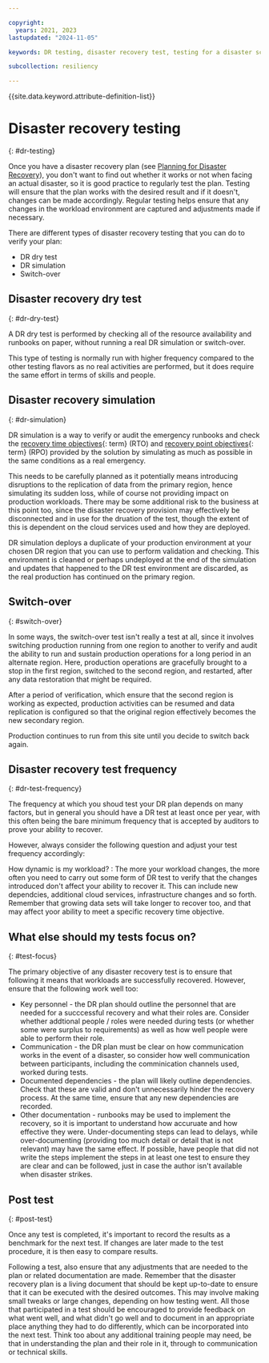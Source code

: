 ```yaml
---

copyright:
  years: 2021, 2023
lastupdated: "2024-11-05"

keywords: DR testing, disaster recovery test, testing for a disaster scenario, dry test, switch over, DR simulation

subcollection: resiliency

---
```


{{site.data.keyword.attribute-definition-list}}

# Disaster recovery testing
{: #dr-testing}

Once you have a disaster recovery plan (see [Planning for Disaster Recovery](bcdr-pitfalls.md)), you don't want to find out whether it works or not when facing an actual disaster, so it is good practice to regularly test the plan. Testing will ensure that the plan works with the desired result and if it doesn't, changes can be made accordingly. Regular testing helps ensure that any changes in the workload environment are captured and adjustments made if necessary.

There are different types of disaster recovery testing that you can do to verify your plan:

- DR dry test
- DR simulation
- Switch-over

## Disaster recovery dry test
{: #dr-dry-test}

A DR dry test is performed by checking all of the resource availability and runbooks on paper, without running a real DR simulation or switch-over.

This type of testing is normally run with higher frequency compared to the other testing flavors as no real activities are performed, but it does require the same effort in terms of skills and people.


## Disaster recovery simulation
{: #dr-simulation}

DR simulation is a way to verify or audit the emergency runbooks and check the [recovery time objectives](#x3167918){: term} (RTO) and [recovery point objectives](#x3429911){: term} (RPO) provided by the solution by simulating as much as possible in the same conditions as a real emergency.

This needs to be carefully planned as it potentially means introducing disruptions to the replication of data from the primary region, hence simulating its sudden loss, while of course not providing impact on production workloads. There may be some additional risk to the business at this point too, since the disaster recovery provision may effectively be disconnected and in use for the druation of the test, though the extent of this is dependent on the cloud services used and how they are deployed.

DR simulation deploys a duplicate of your production environment at your chosen DR region that you can use to perform validation and checking. This environment is cleaned or perhaps undeployed at the end of the simulation and updates that happened to the DR test environment are discarded, as the real production has continued on the primary region.

## Switch-over
{: #switch-over}

In some ways, the switch-over test isn't really a test at all, since it involves switching production running from one region to another to verify and audit the ability to run and sustain production operations for a long period in an alternate region. Here, production operations are gracefully brought to a stop in the first region, switched to the second region, and restarted, after any data restoration that might be required.

After a period of verification, which ensure that the second region is working as expected, production activities can be resumed and data replication is configured so that the original region effectively becomes the new secondary region.

Production continues to run from this site until you decide to switch back again.

## Disaster recovery test frequency
{: #dr-test-frequency}

The frequency at which you shoud test your DR plan depends on many factors, but in general you should have a DR test at least once per year, with this often being the bare minimum frequency that is accepted by auditors to prove your ability to recover.

However, always consider the following question and adjust your test frequency accordingly:

How dynamic is my workload?
:   The more your workload changes, the more often you need to carry out some form of DR test to verify that the changes introduced don't affect your ability to recover it. This can include new dependcies, additional cloud services, infrastructure changes and so forth. Remember that growing data sets will take longer to recover too, and that may affect yoor ability to meet a specific recovery time objective.

## What else should my tests focus on?
{: #test-focus}

The primary objective of any disaster recovery test is to ensure that following it means that workloads are successfully recovered. However, ensure that the following work well too:

* Key personnel - the DR plan should outline the personnel that are needed for a succcessful recovery and what their roles are. Consider whether addtional people / roles were needed during tests (or whether some were surplus to requirements) as well as how well people were able to perform their role.
* Communication - the DR plan must be clear on how communication works in the event of a disaster, so consider how well communication between participants, including the comminication channels used, worked during tests.
* Documented dependencies - the plan will likely outline dependencies. Check that these are valid and don't unnecessarily hinder the recovery process. At the same time, ensure that any new dependencies are recorded.
* Other documentation - runbooks may be used to implement the recovery, so it is important to understand how accuruate and how effective they were. Under-documenting steps can lead to delays, while over-documenting (providing too much detail or detail that is not relevant) may have the same effect. If possible, have people that did not write the steps implement the steps in at least one test to ensure they are clear and can be followed, just in case the author isn't available when disaster strikes.

## Post test
{: #post-test}

Once any test is completed, it's important to record the results as a benchmark for the next test. If changes are later made to the test procedure, it is then easy to compare results.

 Following a test, also ensure that any adjustments that are needed to the plan or related documentation are made. Remember that the disaster recovery plan is a living document that should be kept up-to-date to ensure that it can be executed with the desired outcomes. This may involve making small tweaks or large changes, depending on how testing went. All those that participated in a test should be encouraged to provide feedback on what went well, and what didn't go well and to document in an appropriate place anything they had to do differently, which can be incorporated into the next test. Think too about any additional training people may need, be that in understanding the plan and their role in it, through to communication or technical skills.
